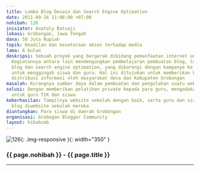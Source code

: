 ```yaml
---
title: Lomba Blog Desain dan Search Engine Optimation
date: 2011-09-16 11:08:00 +07:00
nohibah: 126
inisiator: Anatoly Batuaji
lokasi: Grobongan, Jawa Tengah
dana: 50 Juta Rupiah
topik: Keadilan dan kesetaraan akses terhadap media
lama: 6 bulan
deskripsi: Sebuah proyek yang bergerak dibidang pemanfaatan internet untuk bermedia.
  Kegiatannya antara lain mendengungkan pembelajaran pembuatan blog, lomba membuat
  blog dan search engine optimation, yang dibarengi dengan kampanye ke sekolah-sekolah
  untuk menggungah siswa dan guru. Hal ini ditujukan untuk memberikan kesetaraan dalam
  distribusi informasi oleh masyarakat desa dan Kabupaten Grobongan
masalah: Kurangnya sumber daya dalam pembuatan dan pengolahan suatu website atau blog
solusi: Dengan memberikan pelatihan private kepada para guru, mengadakan lomba blog
  untuk guru TIK dan siswa
keberhasilan: Tampilnya website sekolah dengan baik, serta guru dan siswa memiliki
  blog diwebsite sekolah mereka
diuntungkan: Para siswa di daerah Grobongan
organisasi: Grobogan Blogger Community
layout: hibahcmb
---
```


![126](/static/img/hibahcmb/126.png){: .img-responsive }{: width="350" }

### {{ page.nohibah }} - {{ page.title }}

---
